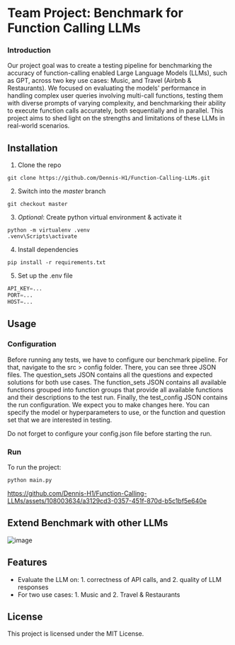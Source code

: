 # Team Project: Benchmark for Function Calling LLMs

### Introduction

Our project goal was to create a testing pipeline for benchmarking the accuracy of function-calling enabled Large Language Models (LLMs), such as GPT, across two key use cases: Music, and Travel (Airbnb & Restaurants). We focused on evaluating the models' performance in handling complex user queries involving multi-call functions, testing them with diverse prompts of varying complexity, and benchmarking their ability to execute function calls accurately, both sequentially and in parallel. This project aims to shed light on the strengths and limitations of these LLMs in real-world scenarios.

## Installation

1. Clone the repo
```console
git clone https://github.com/Dennis-H1/Function-Calling-LLMs.git
```

2. Switch into the _master_ branch
```console
git checkout master
```

3. _Optional_: Create python virtual environment & activate it

```console
python -m virtualenv .venv
.venv\Scripts\activate
```

4. Install dependencies
```console
pip install -r requirements.txt
```

5. Set up the .env file
```python
API_KEY=...
PORT=...
HOST=...
```

## Usage

### Configuration

Before running any tests, we have to configure our benchmark pipeline. For that, navigate to the src > config folder.
There, you can see three JSON files. The question_sets JSON contains all the questions and expected solutions for both use cases.
The function_sets JSON contains all available functions grouped into function groups that provide all available functions and their descriptions to the test run.
Finally, the test_config JSON contains the run configuration. We expect you to make changes here. You can specify the model or hyperparameters to use, or
the function and question set that we are interested in testing.

Do not forget to configure your config.json file before starting the run.

### Run

To run the project:
```console
python main.py
```

https://github.com/Dennis-H1/Function-Calling-LLMs/assets/108003634/a3129cd3-0357-451f-870d-b5c1bf5e640e

## Extend Benchmark with other LLMs
![image](https://github.com/Dennis-H1/Function-Calling-LLMs/assets/108003634/087fe12a-8668-4652-b4f1-beead6e28f6e)

## Features

- Evaluate the LLM on: 1. correctness of API calls, and 2. quality of LLM responses
- For two use cases: 1. Music and 2. Travel & Restaurants


## License

This project is licensed under the MIT License.
